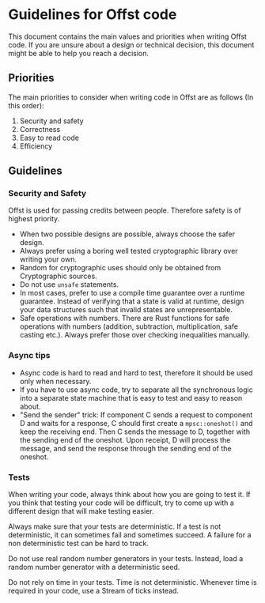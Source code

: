# Guidelines for Offst code

This document contains the main values and priorities when writing Offst
code. If you are unsure about a design or technical decision, this document
might be able to help you reach a decision.

## Priorities

The main priorities to consider when writing code in Offst are as follows (In
this order):

1. Security and safety
2. Correctness
3. Easy to read code
4. Efficiency

## Guidelines

### Security and Safety

Offst is used for passing credits between people. Therefore safety is of
highest priority.

- When two possible designs are possible, always choose the safer design.
- Always prefer using a boring well tested cryptographic library over writing
    your own.
- Random for cryptographic uses should only be obtained from Cryptographic sources.
- Do not use `unsafe` statements.
- In most cases, prefer to use a compile time guarantee over a runtime guarantee.
    Instead of verifying that a state is valid at runtime, design your data
    structures such that invalid states are unrepresentable.
- Safe operations with numbers. There are Rust functions for safe operations
    with numbers (addition, subtraction, multiplication, safe casting etc.).
    Always prefer those over checking inequalities manually.

### Async tips

- Async code is hard to read and hard to test, therefore it should be used only
    when necessary.
- If you have to use async code, try to separate all the synchronous logic into
    a separate state machine that is easy to test and easy to reason about.
- "Send the sender" trick: If component C sends a request to component D and
    waits for a response, C should first create a `mpsc::oneshot()` and keep the
    receiving end. Then C sends the message to D, together with the sending end
    of the oneshot. Upon receipt, D will process the message, and send the
    response through the sending end of the oneshot.

### Tests

When writing your code, always think about how you are going to test it.
If you think that testing your code will be difficult, try to come up with a
different design that will make testing easier.

Always make sure that your tests are deterministic. If a test is not
deterministic, it can sometimes fail and sometimes succeed. A failure for a non
deterministic test can be hard to track.

Do not use real random number generators in your tests. Instead, load a random
number generator with a deterministic seed.

Do not rely on time in your tests. Time is not deterministic. Whenever time is
required in your code, use a Stream of ticks instead.
